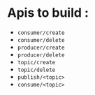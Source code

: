 # Apis to build :
* `consumer/create`
* `consumer/delete`
* `producer/create`
* `producer/delete`
* `topic/create`
* `topic/delete`
* `publish/<topic>`
* `consume/<topic>`